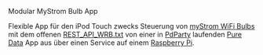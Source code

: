Modular MyStrom Bulb App 

Flexible App für den iPod Touch zwecks Steuerung von 
[myStrom WiFi Bulbs](https://mystrom.ch/de/support/wifi-bulb/) mit dem offenen 
[REST_API_WRB.txt](https://mystrom.ch/wp-content/uploads/REST_API_WRB.txt) von einer in 
[PdParty](http://danomatika.com/code/pdparty) laufenden 
[Pure Data](http://puredata.info/) App aus über einen Service auf einem 
[Raspberry Pi](https://www.raspberrypi.org/learning/hardware-guide/components/raspberry-pi/).
